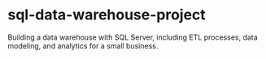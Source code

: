 # sql-data-warehouse-project
Building a data warehouse with SQL Server, including ETL processes, data modeling, and analytics for a small business.
